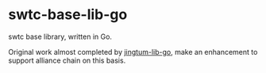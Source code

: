 # swtc-base-lib-go

swtc base library,  written in Go.

Original work almost completed by [jingtum-lib-go](https://github.com/swtcpro/jingtum-lib-go/blob/master/src/jingtumLib/wallet.go), make an enhancement to support alliance chain on this basis.
